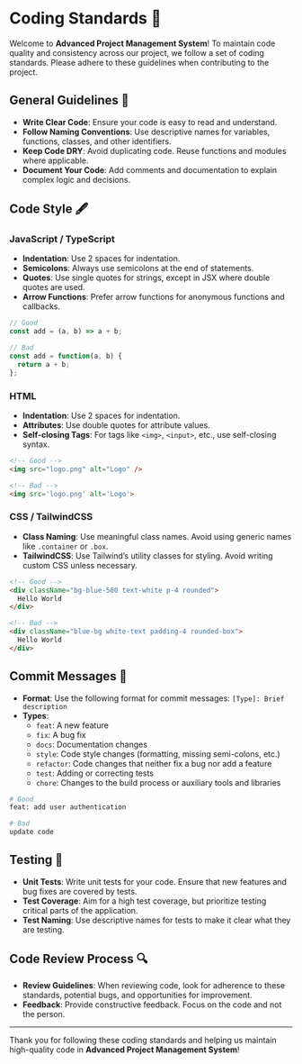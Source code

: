 # Coding Standards 📏

Welcome to **Advanced Project Management System**! To maintain code quality and consistency across our project, we follow a set of coding standards. Please adhere to these guidelines when contributing to the project.

## General Guidelines 🌟

- **Write Clear Code**: Ensure your code is easy to read and understand.
- **Follow Naming Conventions**: Use descriptive names for variables, functions, classes, and other identifiers.
- **Keep Code DRY**: Avoid duplicating code. Reuse functions and modules where applicable.
- **Document Your Code**: Add comments and documentation to explain complex logic and decisions.

## Code Style 🖋️

### JavaScript / TypeScript

- **Indentation**: Use 2 spaces for indentation.
- **Semicolons**: Always use semicolons at the end of statements.
- **Quotes**: Use single quotes for strings, except in JSX where double quotes are used.
- **Arrow Functions**: Prefer arrow functions for anonymous functions and callbacks.

```javascript
// Good
const add = (a, b) => a + b;

// Bad
const add = function(a, b) {
  return a + b;
};
```

### HTML

- **Indentation**: Use 2 spaces for indentation.
- **Attributes**: Use double quotes for attribute values.
- **Self-closing Tags**: For tags like `<img>`, `<input>`, etc., use self-closing syntax.

```html
<!-- Good -->
<img src="logo.png" alt="Logo" />

<!-- Bad -->
<img src='logo.png' alt='Logo'>
```

### CSS / TailwindCSS

- **Class Naming**: Use meaningful class names. Avoid using generic names like `.container` or `.box`.
- **TailwindCSS**: Use Tailwind’s utility classes for styling. Avoid writing custom CSS unless necessary.

```html
<!-- Good -->
<div className="bg-blue-500 text-white p-4 rounded">
  Hello World
</div>

<!-- Bad -->
<div className="blue-bg white-text padding-4 rounded-box">
  Hello World
</div>
```

## Commit Messages 📝

- **Format**: Use the following format for commit messages: `[Type]: Brief description`
- **Types**: 
  - `feat`: A new feature
  - `fix`: A bug fix
  - `docs`: Documentation changes
  - `style`: Code style changes (formatting, missing semi-colons, etc.)
  - `refactor`: Code changes that neither fix a bug nor add a feature
  - `test`: Adding or correcting tests
  - `chore`: Changes to the build process or auxiliary tools and libraries

```bash
# Good
feat: add user authentication

# Bad
update code
```

## Testing 🧪

- **Unit Tests**: Write unit tests for your code. Ensure that new features and bug fixes are covered by tests.
- **Test Coverage**: Aim for a high test coverage, but prioritize testing critical parts of the application.
- **Test Naming**: Use descriptive names for tests to make it clear what they are testing.

## Code Review Process 🔍

- **Review Guidelines**: When reviewing code, look for adherence to these standards, potential bugs, and opportunities for improvement.
- **Feedback**: Provide constructive feedback. Focus on the code and not the person.

---

Thank you for following these coding standards and helping us maintain high-quality code in **Advanced Project Management System**!